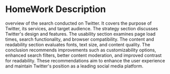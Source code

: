 # HomeWork Description
overview of the search conducted on Twitter. It covers the purpose of Twitter, its services, and target audience. The strategy section discusses Twitter's design and features. The usability section examines page load times, search functionality, and browser compatibility. The content and readability section evaluates fonts, text size, and content quality. The conclusion recommends improvements such as customizability options, enhanced search filters, better content moderation, and improved contrast for readability. These recommendations aim to enhance the user experience and maintain Twitter's position as a leading social media platform.
